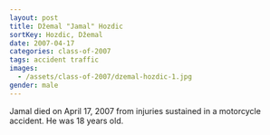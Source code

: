```yaml
---
layout: post
title: Džemal "Jamal" Hozdic
sortKey: Hozdic, Džemal
date: 2007-04-17
categories: class-of-2007
tags: accident traffic
images:
  - /assets/class-of-2007/dzemal-hozdic-1.jpg
gender: male
---
```

Jamal died on April 17, 2007 from injuries sustained in a motorcycle accident. He was 18 years old.
